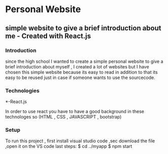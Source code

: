 # Personal Website 
## simple website to give a brief introduction about me - Created with React.js

### Introduction

since the high school I wanted to create a simple personal website to give a brief introduction about myself , I created a lot of websites but I have chosen this simple website because its easy to read in addition to that its easy to be reused just in case if someone wants to use the sourcecode.

### Technologies

*-React.js

In order to use react you have to have a good background in these technologes so 
(HTML , CSS , JAVASCRIPT , bootstrap)

### Setup
To run this project , first install visual studio code ,sec download the file ,open it on the VS code last steps:
$ cd ../myapp
$ npm start

